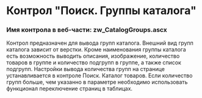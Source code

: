 ﻿---
description: 2.4.10.0
---
# Контрол "Поиск. Группы каталога"
### Имя контрола в веб-части: zw_CatalogGroups.ascx
Контрол предназначен для вывода групп каталога. Внешний вид групп каталога зависит от верстки.
Кроме наименования группы каталога есть возможность выводить описания, изображение, количество товаров в группе и количество подгрупп в группе, а также список подгрупп.
Настройки вывода количества групп на странице устанавливается в контроле Поиск. Каталог товаров.
Если количество групп больше, чем указанно в параметре необходимо использовать функционал переключение страниц в таблицах.
